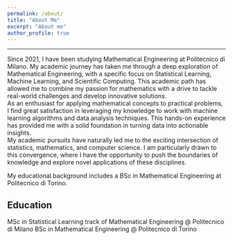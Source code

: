 ```yaml
---
permalink: /about/
title: "About Me"
excerpt: "About me"
author_profile: true
---
```

---
Since 2021, I have been studying Mathematical Engineering at Politecnico di Milano. My academic journey has taken me through a deep exploration of Mathematical Engineering, 
with a specific focus on Statistical Learning, Machine Learning, and Scientific Computing. This academic path has allowed me to combine my passion for mathematics with a drive 
to tackle real-world challenges and develop innovative solutions.  
As an enthusiast for applying mathematical concepts to practical problems, I find great satisfaction in leveraging my knowledge to work with machine learning algorithms and 
data analysis techniques. This hands-on experience has provided me with a solid foundation in turning data into actionable insights.  
My academic pursuits have naturally led me to the exciting intersection of statistics, mathematics, and computer science. I am particularly drawn to this convergence, 
where I have the opportunity to push the boundaries of knowledge and explore novel applications of these disciplines.  

My educational background includes a BSc in Mathematical Engineering at Politecnico di Torino. 

Education
---
MSc in Statistical Learning track of Mathematical Engineering @ Politecnico di Milano
BSc in Mathematical Engineering @ Politecnico di Torino